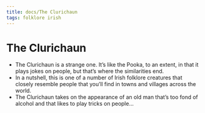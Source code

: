 ```yaml
---
title: docs/The Clurichaun
tags: folklore irish
---
```


# The Clurichaun

- The Clurichaun is a strange one. It’s like the Pooka, to an extent, in that it plays jokes on people, but that’s where the similarities end.
- In a nutshell, this is one of a number of Irish folklore creatures that closely resemble people that you’ll find in towns and villages across the world.
- The Clurichaun takes on the appearance of an old man that’s too fond of alcohol and that likes to play tricks on people…